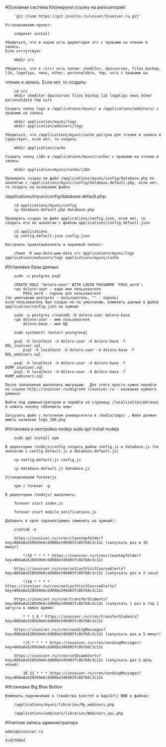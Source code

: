 #Основная система
	Клонируем ссылку на репозиторий:

		'git clone https://git.involta.ru/univer/Inuniver.ru.git'

	Устанавливаем проект:

		composer install

	Убедиться, что в корне есть директория src с правами на чтение и запись.
	Если отстутсвует

		mkdir src

	Убедиться, что в /src/ есть папки: ckeditor, dpocourses, files_backup, lib, logotips, news, other, personaldata, tmp, usrs с правами на 
чтение и запись. Если нет, то создать:

		cd src
		mkdir ckeditor dpocourses files_backup lib logotips news other personaldata tmp usrs

	Создать папку logs в /applications/myuni/ и /applications/webinars/ с правами на запись

		mkdir application/myuni/logs
		mkdir application/webinars/logs

	Убедиться, что /applications/myuni/cache достуна для чтения и записи и существует, если нет, то создать

		mkdir application/cache

	Создать папку i18n в /applications/myuni/cache/ с правами на чтение и запись

		mkdir application/myuni/cache/i18n

	Проверить создан ли файл /applications/myuni/config/database.php по аналогии с /applications/myuni/config/database.default.php, если нет, то создать на основании файла
/applications/myuni/config/database.default.php:

		cd applications/myuni/config
		cp database.default.php database.php

	Проверить создан ли файл applications/config.json, если нет, то создать его по аналогии с файлом applications/config.default.json

		cd applications
		cp config.default.json config.json

	Настроить права(выполнять в корневой папке):

		chown -R www-data:www-data src applications/myuni/logs applications/webinars/logs applications/myuni/cache

#Установка базы данных

		sudo -u postgres psql
	
		CREATE ROLE "dolero-user" WITH LOGIN PASSWORD 'PASS_word';
		где dolero-user - ваше имя пользователя
		    PASS_word - пароль для пользователя 
	(по умолчанию postgres - пользователь, "" - пароль) 
	если пользователь был создан не по умолчанию, изменить данные в файле application/config.json на нужные

		sudo -u postgres createdb -O dolero-user dolero-base
		где dolero-user - имя пользователя
		    dolero-base - имя БД

		sudo systemctl restart postgresql

		psql -h localhost -U dolero-user -d dolero-base -f DDL_inuniver.sql
        	psql -h localhost -U dolero-user -d dolero-base -f DDL_webinars.sql

		psql -h localhost -U dolero-user -d dolero-base -f DUMP_inuniver.sql
		psql -h localhost -U dolero-user -d dolero-base -f DUMP_webinars.sql

	После заполнения выполнить миграцию.  Для этого просто нужно перейти по ссылке http://inuniver.ru/migrate (inuniver.ru - название нужного домена)

	Войти под администратором и перейти на страницу /localization/phrases и нажать кнопку «Обновить кеш» 

	Загрузить файл с логотипом университета в /media/imgs/ . Файл должен иметь название logo_100.png

#Установка и настройка nodejs
		sudo apt install nodejs

		sudo apt install npm
	
	В директории /nodejs/config создать файлы config.js и database.js (по аналогии с config.default.js и database.default.js)

		cp config.default.js config.js

		cp database.default.js database.js

	Устанавливаем foreverjs

		npm i forever -g

	В директории /nodejs/ выполнить:  
		
		forever start index.js  

		forever start mobile_notifications.js

	Добавить в крон задания(домен заменить на нужный):
		
		crontab -e 

		https://inuniver.ru/cron/cleantmpfolder?key=866a8a5205b9e6cdd08be349d03fc8b7b8c3c12c (запускать раз в 10 минут)

			*/10 * * * * https://inuniver.ru/cron/cleantmpfolder?key=866a8a5205b9e6cdd08be349d03fc8b7b8c3c12c
			
		https://inuniver.ru/cron/setLastVisitCourseAlerts?key=866a8a5205b9e6cdd08be349d03fc8b7b8c3c12c (запускать раз в 2 часа)

			*/10 * * * * https://inuniver.ru/cron/setLastVisitCourseAlerts?key=866a8a5205b9e6cdd08be349d03fc8b7b8c3c12c			

		https://inuniver.ru/cron/transferStudents?key=866a8a5205b9e6cdd08be349d03fc8b7b8c3c12c (запускать 1 раз в год 1 августа в любое время)
	
			* * 1 8 * https://inuniver.ru/cron/transferStudents?key=866a8a5205b9e6cdd08be349d03fc8b7b8c3c12c
	
		https://inuniver.ru/cron/sendingMessages?key=866a8a5205b9e6cdd08be349d03fc8b7b8c3c12c (запускать раз в 5 минут)
		
			*/5 * * * * https://inuniver.ru/cron/sendingMessages?key=866a8a5205b9e6cdd08be349d03fc8b7b8c3c12c

		https://inuniver.ru/cron/setExamAlerts?key=866a8a5205b9e6cdd08be349d03fc8b7b8c3c12c (запускать раз в день ночью)

			30 22 * * * https://inuniver.ru/cron/sendingMessages?key=866a8a5205b9e6cdd08be349d03fc8b7b8c3c12c

#Установка Big Blue Button
		
	Изменить подключение к (свойства $secret и $apiUrl) BBB в файлах: 

		/applications/myuni/libraries/My_webinars.php  

		/applications/webinars/libraries/Webinars_api.php
#Учетная запись администратора

	admin@inuniver.ru 

	5cd2f0dm3






